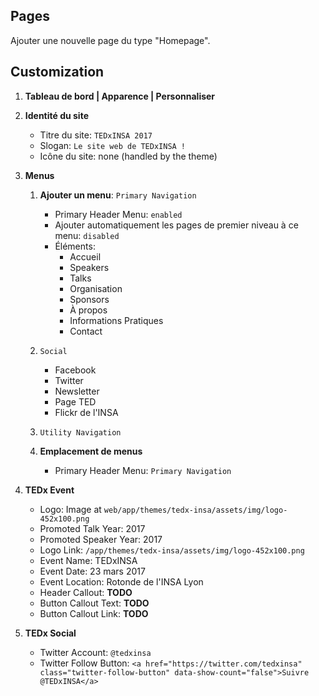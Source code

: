 ## Pages

Ajouter une nouvelle page du type "Homepage".

## Customization

1. **Tableau de bord | Apparence | Personnaliser**

2. **Identité du site**
   - Titre du site: `TEDxINSA 2017`
   - Slogan: `Le site web de TEDxINSA !`
   - Icône du site: none (handled by the theme)

3. **Menus**
   
   1. **Ajouter un menu**: `Primary Navigation`
   
      - Primary Header Menu: `enabled`
      - Ajouter automatiquement les pages de premier niveau à ce menu: `disabled`
      - Éléments:
        - Accueil
        - Speakers
        - Talks
        - Organisation
        - Sponsors
        - À propos
        - Informations Pratiques
        - Contact

   2. `Social`
   
      - Facebook
      - Twitter
      - Newsletter
      - Page TED
      - Flickr de l'INSA
   
   3. `Utility Navigation`

   4. **Emplacement de menus**
   
      - Primary Header Menu: `Primary Navigation`

2. **TEDx Event**

   - Logo: Image at `web/app/themes/tedx-insa/assets/img/logo-452x100.png`
   - Promoted Talk Year: 2017
   - Promoted Speaker Year: 2017
   - Logo Link: `/app/themes/tedx-insa/assets/img/logo-452x100.png`
   - Event Name: TEDxINSA
   - Event Date: 23 mars 2017
   - Event Location: Rotonde de l'INSA Lyon
   - Header Callout: **TODO**
   - Button Callout Text: **TODO**
   - Button Callout Link: **TODO**

3. **TEDx Social**

   - Twitter Account: `@tedxinsa`
   - Twitter Follow Button: `<a href="https://twitter.com/tedxinsa" class="twitter-follow-button" data-show-count="false">Suivre @TEDxINSA</a>`
